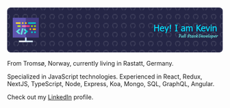 ![Header](./header.png)

From Tromsø, Norway, currently living in Rastatt, Germany.

Specialized in JavaScript technologies. Experienced in React, Redux, NextJS, TypeScript, Node, Express, Koa, Mongo, SQL, GraphQL, Angular.

Check out my [LinkedIn](https://www.linkedin.com/in/kevin-ott-se/) profile.

<!--
**kelott/kelott** is a ✨ _special_ ✨ repository because its `README.md` (this file) appears on your GitHub profile.

Here are some ideas to get you started:

- 🔭 I’m currently working on ...
- 🌱 I’m currently learning ...
- 👯 I’m looking to collaborate on ...
- 🤔 I’m looking for help with ...
- 💬 Ask me about ...
- 📫 How to reach me: ...
- 😄 Pronouns: ...
- ⚡ Fun fact: ...
-->
